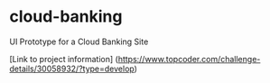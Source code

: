 # cloud-banking
UI Prototype for a Cloud Banking Site

[Link to project information] (https://www.topcoder.com/challenge-details/30058932/?type=develop)



